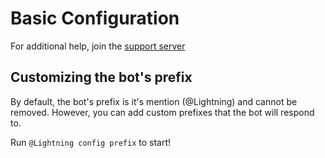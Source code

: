 # Basic Configuration

For additional help, join the [support server](https://short.lightsage.dev/discord)

## Customizing the bot's prefix

By default, the bot's prefix is it's mention (@Lightning) and cannot be removed. However, you can add custom prefixes that the bot will respond to.

Run `@Lightning config prefix` to start!
